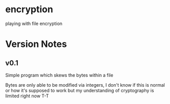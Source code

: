 # encryption
playing with file encryption

# Version Notes
## v0.1
Simple program which skews the bytes within a file

Bytes are only able to be modified via integers, I don't know if this is normal or how it's supposed to work but my understanding of cryptography is limited right now T-T